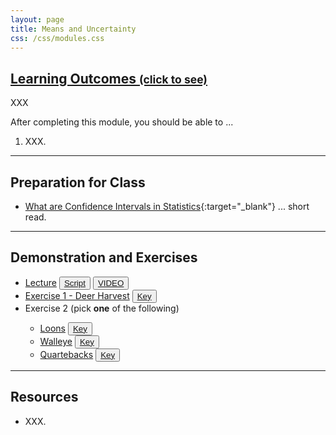 ```yaml
---
layout: page
title: Means and Uncertainty
css: /css/modules.css
---
```


<div class="panel-group-ILOs">
  <div class="panel panel-default">
    <div class="panel-heading">
      <h2 class="panel-title">
        <a data-toggle="collapse" href="#ILOs">Learning Outcomes <small>(click to see)</small></a>
      </h2>
    </div>
    <div id="ILOs" class="panel-collapse collapse">
      <div class="panel-body">
XXX
<p>After completing this module, you should be able to ...</p>

<ol>
  <li>XXX.</li>
</ol>
      </div>
    </div>
  </div>
</div>

----

## Preparation for Class

* [What are Confidence Intervals in Statistics](https://www.simplypsychology.org/confidence-interval.html){:target="_blank"} ... short read.

----

## Demonstration and Exercises

<ul>
  <li><a href="Means/Lecture_GreatLakesIce.html">Lecture</a> <button type="button" class="btn btn-light btn-sm btn-space"><a href="Means/Lecture_GreatLakesIce_DHO.R">Script</a></button> <button type="button" class="btn btn-secondary btn-sm btn-space"><a href="https://transcripts.gotomeeting.com/#/s/3b3b1d5377720a092fc0ca18e41e6329a6525d365cd5bc63c3cfc0b7a7ce5b86" target="_blank">VIDEO</a></button></li>
  <li><a href="Means/CE_DeerHarvest.html">Exercise 1 - Deer Harvest</a> <button type="button" class="btn btn-light btn-sm btn-space"><a href="Means/CE_DeerHarvest.R">Key</a></button></li>
  <li>Exercise 2 (pick <b>one</b> of the following)</li>
  <ul>
    <li><a href="Means/CE_Loons.html">Loons</a> <button type="button" class="btn btn-light btn-sm btn-space"><a href="Means/CE_Loons.R">Key</a></button></li>
    <li><a href="Means/CE_Walleye">Walleye</a> <button type="button" class="btn btn-light btn-sm btn-space"><a href="Means/CE_Walleye.R">Key</a></button></li>
    <li><a href="Means/CE_Quarterbacks">Quartebacks</a> <button type="button" class="btn btn-light btn-sm btn-space"><a href="Means/CE_Quarterbacks.R">Key</a></button></li>
  </ul>
</ul>

----

## Resources

* XXX.
